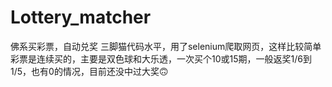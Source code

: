 # Lottery_matcher
佛系买彩票，自动兑奖
三脚猫代码水平，用了selenium爬取网页，这样比较简单
彩票是连续买的，主要是双色球和大乐透，一次买个10或15期，一般返奖1/6到1/5，也有0的情况，目前还没中过大奖🙃
